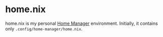 # home.nix
home.nix is my personal [Home Manager](https://github.com/nix-community/home-manager) environment.  Initially, it contains only `.config/home-manager/home.nix`.
